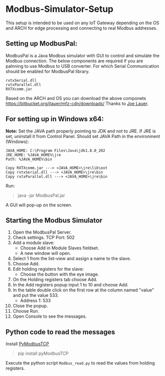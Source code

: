 # Modbus-Simulator-Setup
This setup is intended to be used on any IoT Gateway depending on the OS and ARCH for edge processing and connecting to real Modbus addresses.

## Setting up ModbusPal:
ModbusPal is a Java Modbus simulator with GUI to control and simulate the Modbus connection.
The below components are required if you are palnning to use Modbus to USB converter. For which Serial Communication should be enabled for ModbusPal library. 
```
rxtxSerial.dll
rxtxParallel.dll
RXTXcomm.jar
```
Based on the ARCH and OS you can download the above componets https://bitbucket.org/jlauer/mfz-cdn/downloads/ 
Thanks to [Joe Lauer](https://bitbucket.org/jlauer/).

## For setting up in Windows x64:

**Note:** Set the JAVA path properly pointing to JDK and not to JRE. If JRE is set, uninstall it from Control Panel.
Should set JAVA Path in the environment (Windows):
```
JAVA_HOME: C:\Program Files\Java\jdk1.8.0_202
JRE_HOME: %JAVA_HOME%\jre
Path: %JAVA_HOME%\bin
```
```
Copy RXTXcomm.jar ---> <JAVA_HOME>\jre\lib\ext
Copy rxtxSerial.dll ---> <JAVA_HOME>\jre\bin
Copy rxtxParallel.dll ---> <JAVA_HOME>\jre\bin
```

Run:
> java -jar ModbusPal.jar

A GUI will pop-up on the screen.

## Starting the Modbus Simulator
1. Open the ModbusPal Server.
2. Check settings. TCP Port: 502
3. Add a module slave:
    - Choose Add in Module Slaves fieldset.
    - A new window will open.
4. Select 1 from the list-view and assign a name to the slave.
5. Choose Add.
6. Edit holding registers for the slave:
	  - Choose the button with the eye image.
7. On the Holding registers tab choose Add.
8. In the Add registers popup input 1 to 10 and choose Add.
9. In the table double click on the first row at the column named "value" and put the value 533.
	  - Address 1: 533
10. Close the popup.
11. Choose Run.
12. Open Console to see the messages.

## Python code to read the messages
Install [PyModbusTCP](https://pypi.org/project/pyModbusTCP/)
> pip install pyModbusTCP

Execute the python script `Modbus_read.py` to read the values from holding registers.
